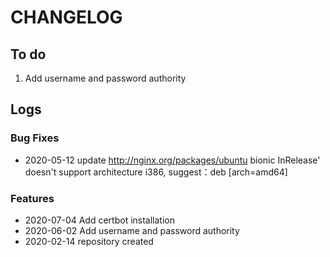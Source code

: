 # CHANGELOG

## To do

1. Add username and password authority

## Logs

### Bug Fixes

* 2020-05-12  update http://nginx.org/packages/ubuntu bionic InRelease' doesn't support  architecture i386, suggest：deb [arch=amd64] 

### Features

* 2020-07-04  Add certbot installation
* 2020-06-02  Add username and password authority
* 2020-02-14  repository created
